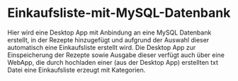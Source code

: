 # Einkaufsliste-mit-MySQL-Datenbank
Hier wird eine Desktop App mit Anbindung an eine MySQL Datenbank erstellt, in der Rezepte hinzugefügt und aufgrund der Auswahl dieser automatisch eine Einkaufsliste erstellt wird.
Die Desktop App zur Einspeicherung der Rezepte sowie Ausgabe dieser verfügt auch über eine WebApp, die durch hochladen einer (aus der Desktop App) erstellten txt Datei 
eine Einkaufsliste erzeugt mit Kategorien.
